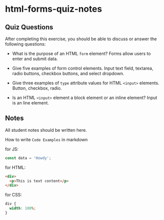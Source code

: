 # html-forms-quiz-notes

## Quiz Questions

After completing this exercise, you should be able to discuss or answer the following questions:

- What is the purpose of an HTML `form` element?
  Forms allow users to enter and submit data.
- Give five examples of form control elements.
  Input text field, textarea, radio buttons, checkbox buttons, and select dropdown.
- Give three examples of `type` attribute values for HTML `<input>` elements.
  Button, checkbox, radio.

- Is an HTML `<input>` element a block element or an inline element?
  Input is an line element.

## Notes

All student notes should be written here.

How to write `Code Examples` in markdown

for JS:

```javascript
const data = 'Howdy';
```

for HTML:

```html
<div>
  <p>This is text content</p>
</div>
```

for CSS:

```css
div {
  width: 100%;
}
```
